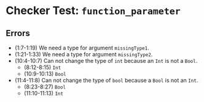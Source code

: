 # Checker Test: `function_parameter`

## Errors
- (1:7-1:19) We need a type for argument `missingType1`.
- (1:21-1:33) We need a type for argument `missingType2`.
- (10:4-10:7) Can not change the type of `int` because an `Int` is not a `Bool`.
  - (8:12-8:15) `Int`
  - (10:9-10:13) `Bool`
- (11:4-11:8) Can not change the type of `bool` because a `Bool` is not an `Int`.
  - (8:23-8:27) `Bool`
  - (11:10-11:13) `Int`
